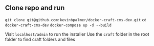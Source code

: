## Clone repo and run
`git clone git@github.com:kevinbpalmer/docker-craft-cms-dev.git`
`cd docker-craft-cms-dev`
`docker-compose up -d --build`

Visit `localhost/admin` to run the installer
Use the `craft` folder in the root folder to find craft folders and files
